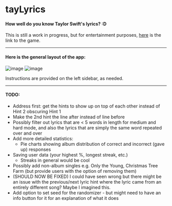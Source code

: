 # tayLyrics

#### How well do you know Taylor Swift's lyrics? :D

This is still a work in progress, but for entertainment purposes, [here](https://jasminex21.shinyapps.io/tayLyrics/) is the link to the game. 

***

#### Here is the general layout of the app: 

![image](https://github.com/jasminex21/tayLyrics/assets/109494334/01621c73-7a5e-408a-be70-5b0d38dd8e9d)
![image](https://github.com/jasminex21/tayLyrics/assets/109494334/44d053e0-99c0-445e-9ca7-69aa110b64fd)


Instructions are provided on the left sidebar, as needed. 

***

#### TODO: 
- Address first: get the hints to show up on top of each other instead of Hint 2 obscuring Hint 1
- Make the 2nd hint the line after instead of line before
- Possibly filter out lyrics that are < 5 words in length for medium and hard mode, and also the lyrics that are simply the same word repeated over and over
- Add more detailed statistics:
  - Pie charts showing album distribution of correct and incorrect (gave up) responses
- Saving user data (your highest %, longest streak, etc.)
  - Streaks in general would be cool
- Possibly add non-album singles e.g. Only the Young, Christmas Tree Farm (but provide users with the option of removing them)
- (SHOULD NOW BE FIXED) I could have seen wrong but there might be an issue with the previous/next lyric hint where the lyric came from an entirely different song? Maybe I imagined this.
- Add option to set seed for the randomizer - but might need to have an info button for it for an explanation of what it does 

